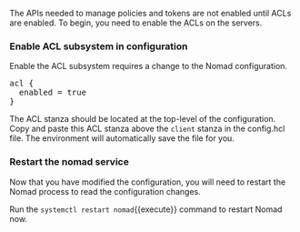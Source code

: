 The APIs needed to manage policies and tokens are not enabled until ACLs are
enabled. To begin, you need to enable the ACLs on the servers.

### Enable ACL subsystem in configuration

Enable the ACL subsystem requires a change to the Nomad configuration.

<pre class="file" data-target="clipboard">
acl {
  enabled = true
}
</pre>

The ACL stanza should be located at the top-level of the configuration.
Copy and paste this ACL stanza above the `client` stanza in the config.hcl file.
The environment will automatically save the file for you.

### Restart the nomad service

Now that you have modified the configuration, you will need to restart the Nomad
process to read the configuration changes.

Run the `systemctl restart nomad`{{execute}} command to restart Nomad now.
